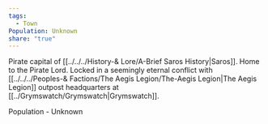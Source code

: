 ```yaml
---
tags:
  - Town
Population: Unknown
share: "true"
---
```


Pirate capital of [[../../../History-& Lore/A-Brief Saros History|Saros]]. Home to the Pirate Lord. Locked in a seemingly eternal conflict with [[../../../Peoples-& Factions/The Aegis Legion/The-Aegis Legion|The Aegis Legion]] outpost headquarters at [[../Grymswatch/Grymswatch|Grymswatch]]. 

Population - Unknown